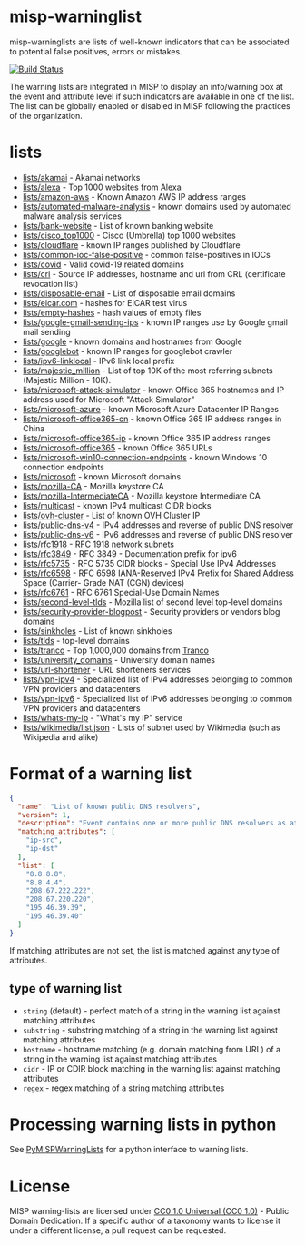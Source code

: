 # misp-warninglist

misp-warninglists are lists of well-known indicators that can be associated to potential false positives, errors or mistakes.

[![Build Status](https://travis-ci.org/MISP/misp-warninglists.svg?branch=master)](https://travis-ci.org/MISP/misp-warninglists)

The warning lists are integrated in MISP to display an info/warning box at the event and attribute level if such indicators
are available in one of the list. The list can be globally enabled or disabled in MISP following the practices of the organization.

# lists

- [lists/akamai](lists/akamai) - Akamai networks
- [lists/alexa](lists/alexa) - Top 1000 websites from Alexa
- [lists/amazon-aws](lists/amazon-aws) - Known Amazon AWS IP address ranges
- [lists/automated-malware-analysis](lists/automated-malware-analysis) - known domains used by automated malware analysis services
- [lists/bank-website](lists/bank-website) - List of known banking website
- [lists/cisco_top1000](lists/cisco_top1000) - Cisco (Umbrella) top 1000 websites
- [lists/cloudflare](lists/cloudflare) - known IP ranges published by Cloudflare
- [lists/common-ioc-false-positive](lists/common-ioc-false-positive) - common false-positives in IOCs
- [lists/covid](lists/covid) - Valid covid-19 related domains
- [lists/crl](lists/crl-ip-hostname) - Source IP addresses, hostname and url from CRL (certificate revocation list)
- [lists/disposable-email](lists/disposable-email) - List of disposable email domains
- [lists/eicar.com](lists/eicar.com) - hashes for EICAR test virus
- [lists/empty-hashes](lists/empty-hashes) - hash values of empty files
- [lists/google-gmail-sending-ips](lists/google-gmail-sending-ips) - known IP ranges use by Google gmail mail sending
- [lists/google](lists/google) - known domains and hostnames from Google
- [lists/googlebot](lists/googlebot) - known IP ranges for googlebot crawler
- [lists/ipv6-linklocal](lists/ipv6-linklocal) - IPv6 link local prefix
- [lists/majestic_million](lists/majestic_million) - List of top 10K of the most referring subnets (Majestic Million - 10K).
- [lists/microsoft-attack-simulator](lists/microsoft-attack-simulator/) - known Office 365 hostnames and IP address used for Microsoft "Attack Simulator"
- [lists/microsoft-azure](lists/microsoft-azure) - known Microsoft Azure Datacenter IP Ranges
- [lists/microsoft-office365-cn](lists/microsoft-office365-cn) - known Office 365 IP address ranges in China
- [lists/microsoft-office365-ip](lists/microsoft-office365-ip) - known Office 365 IP address ranges
- [lists/microsoft-office365](lists/microsoft-office365) - known Office 365 URLs
- [lists/microsoft-win10-connection-endpoints](lists/microsoft-win10-connection-endpoints/) - known Windows 10 connection endpoints
- [lists/microsoft](lists/microsoft) - known Microsoft domains
- [lists/mozilla-CA](lists/mozilla-CA) - Mozilla keystore CA
- [lists/mozilla-IntermediateCA](lists/mozilla-IntermediateCA) - Mozilla keystore Intermediate CA
- [lists/multicast](lists/multicast) - known IPv4 multicast CIDR blocks
- [lists/ovh-cluster](lists/ovh-cluster) - List of known OVH Cluster IP
- [lists/public-dns-v4](lists/public-dns-v4) - IPv4 addresses and reverse of public DNS resolver
- [lists/public-dns-v6](lists/public-dns-v6) - IPv6 addresses and reverse of public DNS resolver
- [lists/rfc1918](lists/rfc1918) - RFC 1918 network subnets
- [lists/rfc3849](lists/rfc3849) - RFC 3849 - Documentation prefix for ipv6
- [lists/rfc5735](lists/rfc5735) - RFC 5735 CIDR blocks - Special Use IPv4 Addresses
- [lists/rfc6598](lists/rfc6598) - RFC 6598 IANA-Reserved IPv4 Prefix for Shared Address Space (Carrier- Grade NAT (CGN) devices)
- [lists/rfc6761](lists/rfc6761) - RFC 6761 Special-Use Domain Names
- [lists/second-level-tlds](lists/second-level-tlds) - Mozilla list of second level top-level domains
- [lists/security-provider-blogpost](lists/security-provider-blogpost) - Security providers or vendors blog domains
- [lists/sinkholes](lists/sinkholes) - List of known sinkholes
- [lists/tlds](lists/tlds) - top-level domains
- [lists/tranco](lists/tranco) - Top 1,000,000 domains from [Tranco](https://tranco-list.eu/)
- [lists/university_domains](lists/university_domains) - University domain names
- [lists/url-shortener](lists/url-shortener) - URL shorteners services
- [lists/vpn-ipv4](lists/vpn-ipv4) - Specialized list of IPv4 addresses belonging to common VPN providers and datacenters
- [lists/vpn-ipv6](lists/vpn-ipv6) - Specialized list of IPv6 addresses belonging to common VPN providers and datacenters
- [lists/whats-my-ip](lists/whats-my-ip) - "What's my IP" service
- [lists/wikimedia/list.json](lists/wikimedia/) - Lists of subnet used by Wikimedia (such as Wikipedia and alike)

# Format of a warning list

~~~~json
{
  "name": "List of known public DNS resolvers",
  "version": 1,
  "description": "Event contains one or more public DNS resolvers as attribute with an IDS flag set",
  "matching_attributes": [
    "ip-src",
    "ip-dst"
  ],
  "list": [
    "8.8.8.8",
    "8.8.4.4",
    "208.67.222.222",
    "208.67.220.220",
    "195.46.39.39",
    "195.46.39.40"
  ]
}
~~~~

If matching_attributes are not set, the list is matched against any type of attributes.

## type of warning list

- ```string``` (default) - perfect match of a string in the warning list against matching attributes
- ```substring``` - substring matching of a string in the warning list against matching attributes
- ```hostname``` - hostname matching (e.g. domain matching from URL) of a string in the warning list against matching attributes
- ```cidr``` - IP or CDIR block matching in the warning list against matching attributes
- ```regex``` - regex matching of a string matching attributes

# Processing warning lists in python

See [PyMISPWarningLists](https://github.com/MISP/PyMISPWarningLists) for a
python interface to warning lists.

# License

MISP warning-lists are licensed under [CC0 1.0 Universal (CC0 1.0)](https://creativecommons.org/publicdomain/zero/1.0/) -  Public Domain Dedication. If a specific author of a taxonomy wants to license it under a different license, a pull request can be requested.
